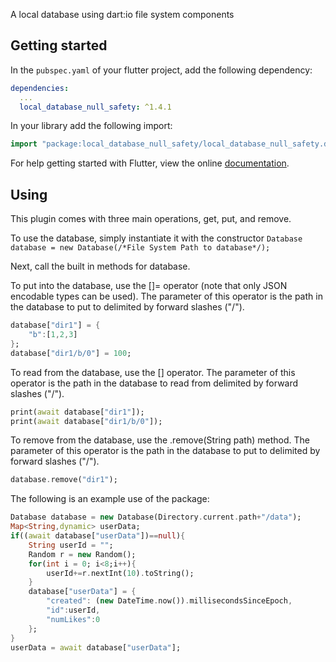 A local database using dart:io file system components

## Getting started

In the `pubspec.yaml` of your flutter project, add the following dependency:

```yaml
dependencies:
  ...
  local_database_null_safety: ^1.4.1
```

In your library add the following import:

```dart
import "package:local_database_null_safety/local_database_null_safety.dart";
```

For help getting started with Flutter, view the online [documentation](https://flutter.io/).


## Using

This plugin comes with three main operations, get, put, and remove.

To use the database, simply instantiate it with the constructor 
`Database database = new Database(/*File System Path to database*/);`

Next, call the built in methods for database.

To put into the database, use the []= operator (note that only JSON encodable types can be used). The parameter of this operator is the path in the database to put to delimited by forward slashes ("/").
```dart
database["dir1"] = {
	"b":[1,2,3]
};
database["dir1/b/0"] = 100;
```

To read from the database, use the [] operator. The parameter of this operator is the path in the database to read from delimited by forward slashes ("/").

```dart
print(await database["dir1"]);
print(await database["dir1/b/0"]);
```

To remove from the database, use the .remove(String path) method. The parameter of this operator is the path in the database to put to delimited by forward slashes ("/").

```dart
database.remove("dir1");
```

The following is an example use of the package:

```dart
Database database = new Database(Directory.current.path+"/data");
Map<String,dynamic> userData;
if((await database["userData"])==null){
	String userId = "";
	Random r = new Random();
	for(int i = 0; i<8;i++){
		userId+=r.nextInt(10).toString();
	}
	database["userData"] = {
		"created": (new DateTime.now()).millisecondsSinceEpoch,
		"id":userId,
		"numLikes":0
	};
}
userData = await database["userData"];
```